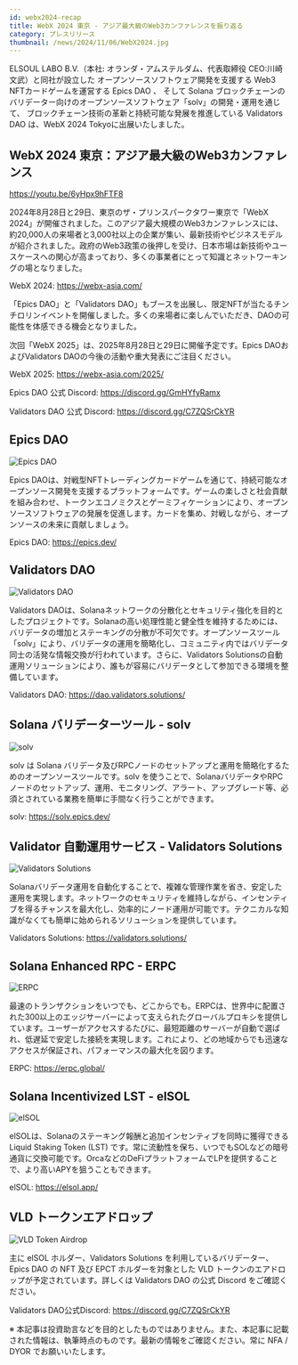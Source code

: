 ```yaml
---
id: webx2024-recap
title: WebX 2024 東京 - アジア最大級のWeb3カンファレンスを振り返る
category: プレスリリース
thumbnail: /news/2024/11/06/WebX2024.jpg
---
```


ELSOUL LABO B.V.（本社: オランダ・アムステルダム、代表取締役 CEO:川崎文武）と同社が設立した
オープンソースソフトウェア開発を支援する Web3 NFTカードゲームを運営する Epics DAO 、
そして Solana ブロックチェーンのバリデーター向けのオープンソースソフトウェア「solv」の開発・運用を通じて、
ブロックチェーン技術の革新と持続可能な発展を推進している Validators DAO は、WebX 2024 Tokyoに出展いたしました。

## WebX 2024 東京：アジア最大級のWeb3カンファレンス

https://youtu.be/6yHpx9hFTF8

2024年8月28日と29日、東京のザ・プリンスパークタワー東京で「WebX 2024」が開催されました。このアジア最大規模のWeb3カンファレンスには、約20,000人の来場者と3,000社以上の企業が集い、最新技術やビジネスモデルが紹介されました。政府のWeb3政策の後押しを受け、日本市場は新技術やユースケースへの関心が高まっており、多くの事業者にとって知識とネットワーキングの場となりました。

WebX 2024: https://webx-asia.com/

「Epics DAO」と「Validators DAO」もブースを出展し、限定NFTが当たるチンチロリンイベントを開催しました。多くの来場者に楽しんでいただき、DAOの可能性を体感できる機会となりました。

次回「WebX 2025」は、2025年8月28日と29日に開催予定です。Epics DAOおよびValidators DAOの今後の活動や重大発表にご注目ください。

WebX 2025: https://webx-asia.com/2025/

Epics DAO 公式 Discord: https://discord.gg/GmHYfyRamx

Validators DAO 公式 Discord: https://discord.gg/C7ZQSrCkYR

## Epics DAO

![Epics DAO](/news/2024/11/06/EpicsDAO.jpg)

Epics DAOは、対戦型NFTトレーディングカードゲームを通じて、持続可能なオープンソース開発を支援するプラットフォームです。ゲームの楽しさと社会貢献を組み合わせ、トークンエコノミクスとゲーミフィケーションにより、オープンソースソフトウェアの発展を促進します。カードを集め、対戦しながら、オープンソースの未来に貢献しましょう。

Epics DAO: https://epics.dev/

## Validators DAO

![Validators DAO](/news/2024/11/06/ValidatorsDAO.jpg)

Validators DAOは、Solanaネットワークの分散化とセキュリティ強化を目的としたプロジェクトです。Solanaの高い処理性能と健全性を維持するためには、バリデータの増加とステーキングの分散が不可欠です。オープンソースツール「solv」により、バリデータの運用を簡略化し、コミュニティ内ではバリデータ同士の活発な情報交換が行われています。さらに、Validators Solutionsの自動運用ソリューションにより、誰もが容易にバリデータとして参加できる環境を整備しています。

Validators DAO: https://dao.validators.solutions/

## Solana バリデーターツール - solv

![solv](/news/2024/11/06/solv.jpg)

solv は Solana バリデータ及びRPCノードのセットアップと運用を簡略化するためのオープンソースツールです。solv を使うことで、SolanaバリデータやRPCノードのセットアップ、運用、モニタリング、アラート、アップグレード等、必須とされている業務を簡単に手間なく行うことができます。

solv: https://solv.epics.dev/

## Validator 自動運用サービス - Validators Solutions

![Validators Solutions](/news/2024/11/06/ValidatorsSolutions.jpg)

Solanaバリデータ運用を自動化することで、複雑な管理作業を省き、安定した運用を実現します。ネットワークのセキュリティを維持しながら、インセンティブを得るチャンスを最大化し、効率的にノード運用が可能です。テクニカルな知識がなくても簡単に始められるソリューションを提供しています。

Validators Solutions: https://validators.solutions/

## Solana Enhanced RPC - ERPC

![ERPC](/news/2024/11/06/ERPC.jpg)

最速のトランザクションをいつでも、どこからでも。ERPCは、世界中に配置された300以上のエッジサーバーによって支えられたグローバルプロキシを提供しています。ユーザーがアクセスするたびに、最短距離のサーバーが自動で選ばれ、低遅延で安定した接続を実現します。これにより、どの地域からでも迅速なアクセスが保証され、パフォーマンスの最大化を図ります。

ERPC: https://erpc.global/

## Solana Incentivized LST - elSOL

![elSOL](/news/2024/11/06/elSOL.jpg)

elSOLは、Solanaのステーキング報酬と追加インセンティブを同時に獲得できるLiquid Staking Token (LST) です。常に流動性を保ち、いつでもSOLなどの暗号通貨に交換可能です。OrcaなどのDeFiプラットフォームでLPを提供することで、より高いAPYを狙うこともできます。

elSOL: https://elsol.app/

## VLD トークンエアドロップ

![VLD Token Airdrop](/news/2024/11/06/VLDComingSoonJA.jpg)

主に elSOL ホルダー、Validators Solutions を利用しているバリデーター、Epics DAO の NFT 及び EPCT ホルダーを対象とした VLD トークンのエアドロップが予定されています。詳しくは Validators DAO の公式 Discord をご確認ください。

Validators DAO公式Discord: https://discord.gg/C7ZQSrCkYR

※ 本記事は投資助言などを目的としたものではありません。また、本記事に記載された情報は、執筆時点のものです。最新の情報をご確認ください。常に NFA / DYOR でお願いいたします。

